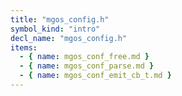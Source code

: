 ```yaml
---
title: "mgos_config.h"
symbol_kind: "intro"
decl_name: "mgos_config.h"
items:
  - { name: mgos_conf_free.md }
  - { name: mgos_conf_parse.md }
  - { name: mgos_conf_emit_cb_t.md }
---
```



